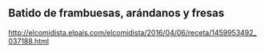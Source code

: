 ## Batido de frambuesas, arándanos y fresas

http://elcomidista.elpais.com/elcomidista/2016/04/06/receta/1459953492_037188.html
